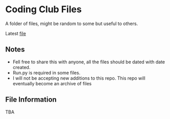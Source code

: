 # Coding Club Files

A folder of files, might be random to some but useful to others.

Latest [file](.git)

## Notes

- Fell free to share this with anyone, all the files should be dated with date created.
- Run.py is required in some files.
- I will not be accepting new additions to this repo. This repo will eventually become an archive of files

## File Information

TBA
<!-- okay, if you read this then hi.
Basically this area is a list of the files and some information about them other than using the git stuff
Although this is going to take a while due to other things and automating it is not always fun. -->